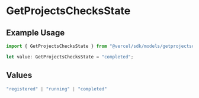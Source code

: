 # GetProjectsChecksState

## Example Usage

```typescript
import { GetProjectsChecksState } from "@vercel/sdk/models/getprojectsop.js";

let value: GetProjectsChecksState = "completed";
```

## Values

```typescript
"registered" | "running" | "completed"
```